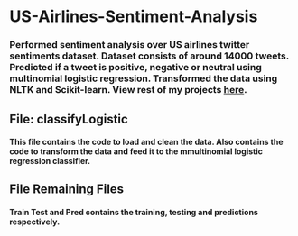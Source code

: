 # US-Airlines-Sentiment-Analysis

### Performed sentiment analysis over US airlines twitter sentiments dataset. Dataset consists of around 14000 tweets. Predicted if a tweet is positive, negative or neutral using multinomial logistic regression. Transformed the data using NLTK and Scikit-learn. View rest of my projects [here](https://shivam360d.github.io/ShivamVats/).

## File: classifyLogistic
#### This file contains the code to load and clean the data. Also contains the code to transform the data and feed it to the mmultinomial logistic regression classifier.

## File Remaining Files
#### Train Test and Pred contains the training, testing and predictions respectively.
